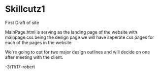 # Skillcutz1
First Draft of site


MainPage.html is serving as the landing page of the website with mainpage.css being the design page
  we will have seperate css pages for each of the pages in the website
  
We're going to opt for two major design outlines and will decide on one after meeting with the client. 

-3/11/17-robert
